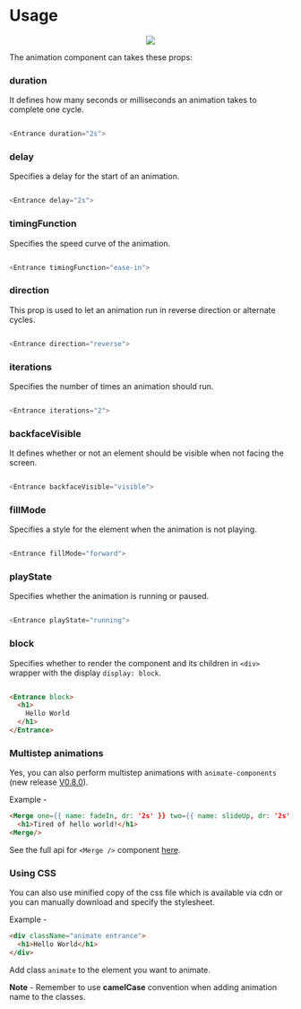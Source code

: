 # Usage

<p align="center">
	<img src="https://gyazo.com/9fc95209d4a04c636b7af98711cd0df3.png" />
</p>

The animation component can takes these props:

### duration 
It defines how many seconds or milliseconds an animation takes to complete one cycle.

```javascript

<Entrance duration="2s">

```
### delay 
Specifies a delay for the start of an animation.

```javascript

<Entrance delay="2s">

```
### timingFunction 
Specifies the speed curve of the animation.

```javascript

<Entrance timingFunction="ease-in">

```
### direction
This prop is used to let an animation run in reverse direction or alternate cycles.

```javascript

<Entrance direction="reverse">

```
### iterations
Specifies the number of times an animation should run.

```javascript

<Entrance iterations="2">

```
### backfaceVisible
It defines whether or not an element should be visible when not facing the screen.

```javascript

<Entrance backfaceVisible="visible">

```
### fillMode
Specifies a style for the element when the animation is not playing.

```javascript

<Entrance fillMode="forward">

```
### playState
Specifies whether the animation is running or paused.

```javascript

<Entrance playState="running">

```
### block
Specifies whether to render the component and its children in `<div>` wrapper with the display `display: block`.

```html

<Entrance block>
  <h1>
    Hello World
  </h1>
</Entrance>

```

### Multistep animations
Yes, you can also perform multistep animations with `animate-components` (new release [V0.8.0](https://github.com/nitin42/animate-components/releases/tag/0.8.0)). 

Example - 

```html
<Merge one={{ name: fadeIn, dr: '2s' }} two={{ name: slideUp, dr: '2s', tf: 'ease-in' }}>
  <h1>Tired of hello world!</h1>
<Merge/>
```

See the full api for `<Merge />` component [here](https://github.com/nitin42/animate-components/blob/master/docs/api.md).

### Using CSS 
You can also use minified copy of the css file which is available via cdn or you can manually download and specify the stylesheet.

Example - 

```html
<div className="animate entrance">
  <h1>Hello World</h1>
</div>
```

Add class `animate` to the element you want to animate.

**Note** - Remember to use **camelCase** convention when adding animation name to the classes.
